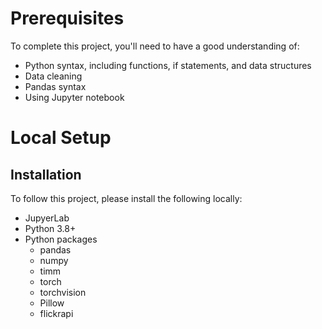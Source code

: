 

# Prerequisites

To complete this project, you'll need to have a good understanding of:

* Python syntax, including functions, if statements, and data structures
* Data cleaning
* Pandas syntax
* Using Jupyter notebook


# Local Setup

## Installation

To follow this project, please install the following locally:

* JupyerLab
* Python 3.8+
* Python packages
    * pandas
    * numpy
    * timm
    * torch
    * torchvision
    * Pillow
    * flickrapi

